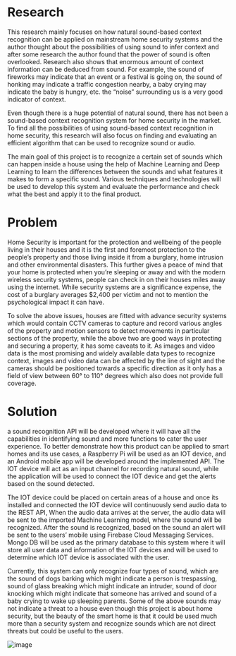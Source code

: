 # Research

This research mainly focuses on how natural sound-based context recognition can be applied on mainstream home security systems and the author thought about the possibilities of using sound to infer context and after some research the author found that the power of sound is often overlooked. Research also shows that enormous amount of context information can be deduced from sound. For example, the sound of fireworks may indicate that an event or a festival is going on, the sound of honking may indicate a traffic congestion nearby, a baby crying may indicate the baby is hungry, etc. the “noise” surrounding us is a very good indicator of context.

Even though there is a huge potential of natural sound, there has not been a sound-based context recognition system for home security in the market. To find all the possibilities of using sound-based context recognition in home security, this research will also focus on finding and evaluating an efficient algorithm that can be used to recognize sound or audio.

The main goal of this project is to recognize a certain set of sounds which can happen inside a house using the help of Machine Learning and Deep Learning to learn the differences between the sounds and what features it makes to form a specific sound. Various techniques and technologies will be used to develop this system and evaluate the performance and check what the best and apply it to the final product.

# Problem

Home Security is important for the protection and wellbeing of the people living in their houses and it is the first and foremost protection to the people’s property and those living inside it from a burglary, home intrusion and other environmental disasters. This further gives a peace of mind that your home is protected when you’re sleeping or away and with the modern wireless security systems, people can check in on their houses miles away using the internet. While security systems are a significance expense, the cost of a burglary averages $2,400 per victim and not to mention the psychological impact it can have. 

To solve the above issues, houses are fitted with advance security systems which would contain CCTV cameras to capture and record various angles of the property and motion sensors to detect movements in particular sections of the property, while the above two are good ways in protecting and securing a property, it has some caveats to it.
As images and video data is the most promising and widely available data types to recognize context, images and video data can be affected by the line of sight and the cameras should be positioned towards a specific direction as it only has a field of view between 60° to 110° degrees which also does not provide full coverage.

# Solution

a sound recognition API will be developed where it will have all the capabilities in identifying sound and more functions to cater the user experience. 
To better demonstrate how this product can be applied to smart homes and its use cases, a Raspberry Pi will be used as an IOT device, and an Android mobile app will be developed around the implemented API. The IOT device will act as an input channel for recording natural sound, while the application will be used to connect the IOT device and get the alerts based on the sound detected.

The IOT device could be placed on certain areas of a house and once its installed and connected the IOT device will continuously send audio data to the REST API, When the audio data arrives at the server, the audio data will be sent to the imported Machine Learning model, where the sound will be recognized. After the sound is recognized, based on the sound an alert will be sent to the users’ mobile using Firebase Cloud Messaging Services. Mongo DB will be used as the primary database to this system where it will store all user data and information of the IOT devices and will be used to determine which IOT device is associated with the user.

Currently, this system can only recognize four types of sound, which are the sound of dogs barking which might indicate a person is trespassing, sound of glass breaking which might indicate an intruder, sound of door knocking which might indicate that someone has arrived and sound of a baby crying to wake up sleeping parents. Some of the above sounds may not indicate a threat to a house even though this project is about home security, but the beauty of the smart home is that it could be used much more than a security system and recognize sounds which are not direct threats but could be useful to the users.


![image](https://user-images.githubusercontent.com/52739523/154854366-ba953185-7526-40b7-985d-d1866b79359c.png)
